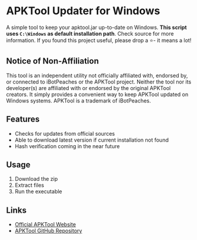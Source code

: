 # APKTool Updater for Windows
A simple tool to keep your apktool.jar up-to-date on Windows. **This script uses `C:\Windows` as default installation path**. Check source for more information. If you found this project useful, please drop a ⭐- it means a lot!

## Notice of Non-Affiliation
This tool is an independent utility not officially affiliated with, endorsed by, or connected to iBotPeaches or the APKTool project. Neither the tool nor its developer(s) are affiliated with or endorsed by the original APKTool creators. It simply provides a convenient way to keep APKTool updated on Windows systems. APKTool is a trademark of iBotPeaches.

## Features
- Checks for updates from official sources
- Able to download latest version if current installation not found
- Hash verification coming in the near future

## Usage
1. Download the zip
2. Extract files
3. Run the executable

## Links
- [Official APKTool Website](https://apktool.org/)
- [APKTool GitHub Repository](https://github.com/iBotPeaches/Apktool)

